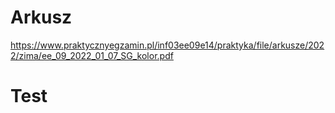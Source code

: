 # Arkusz
https://www.praktycznyegzamin.pl/inf03ee09e14/praktyka/file/arkusze/2022/zima/ee_09_2022_01_07_SG_kolor.pdf


# Test